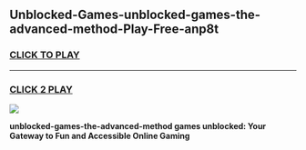 
## Unblocked-Games-unblocked-games-the-advanced-method-Play-Free-anp8t
<h3>
<a href="https://premium76.site?title=unblocked-games-the-advanced-method&ref=18A1">CLICK TO PLAY</a></h3>
<hr>

<h3>
<a href="https://premium76.site?title=unblocked-games-the-advanced-method&ref=18A1">CLICK 2 PLAY</a>
  
</h3>

<a href="https://premium76.site?title=unblocked-games-the-advanced-method&ref=18A1"><img src="https://clearcache.store/games.png"></a>


**unblocked-games-the-advanced-method games unblocked: Your Gateway to Fun and Accessible Online Gaming**
